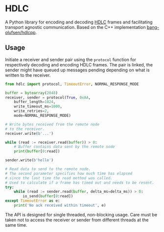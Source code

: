 # HDLC

A Python library for encoding and decoding [HDLC](https://en.wikipedia.org/wiki/High-Level_Data_Link_Control) frames and facilitating transport agnostic communication. Based on the C++ implementation [bang-olufsen/hdlcpp](https://github.com/bang-olufsen/hdlcpp).

## Usage

Initiate a receiver and sender pair using the `protocol` function for respectively decoding and encoding HDLC frames. The pair is linked, the sender might have queued up messages pending depending on what is written to the receiver.

```python
from hdlc import protocol, TimeoutError, NORMAL_RESPONSE_MODE

buffer = bytearray(2048)
receiver, sender = protocol(True, 0xAA,
    buffer_length=1024,
    write_timeout_ms=1000,
    write_retries=2,
    mode=NORMAL_RESPONSE_MODE)

# Write bytes received from the remote node
# to the receiver.
receiver.write(b'...')

while (read := receiver.read(buffer)) > 0:
    # Buffer contains data sent by the remote node
    print(buffer[0:read])

sender.write(b'hello')

# Read data to send to the remote node.
# The second parameter specifies how much time has elapsed
# since the last time the read method was called.
# Used to calculate if a frame has timed out and needs to be resent.
try:
    while (read := sender.read(buffer, delta_ms=delta_ms)) > 0:
        io_send(buffer[0:read])
except TimeoutError as e:
    print('No ack received within timeout', e)
```

The API is designed for single threaded, non-blocking usage. Care must be taken not to access the receiver or sender from different threads at the same time.
